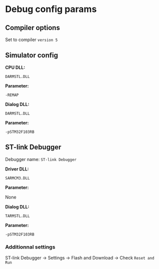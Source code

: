 # Debug config params

## Compiler options

Set to compiler ```version 5```

## Simulator config

**CPU DLL:**

```
DARMSTL.DLL
```

**Parameter:**

```
-REMAP
```

**Dialog DLL:**

```
DARMSTL.DLL
```

**Parameter:**

```
-pSTM32F103RB
```

## ST-link Debugger

Debugger name: ```ST-link Debugger```

**Driver DLL:**

```
SARMCM3.DLL
```

**Parameter:**

None

**Dialog DLL:**

```
TARMSTL.DLL
```

**Parameter:**

```
-pSTM32F103RB
```

### Additionnal settings

ST-link Debugger -> Settings -> Flash and Download -> Check ```Reset and Run```
